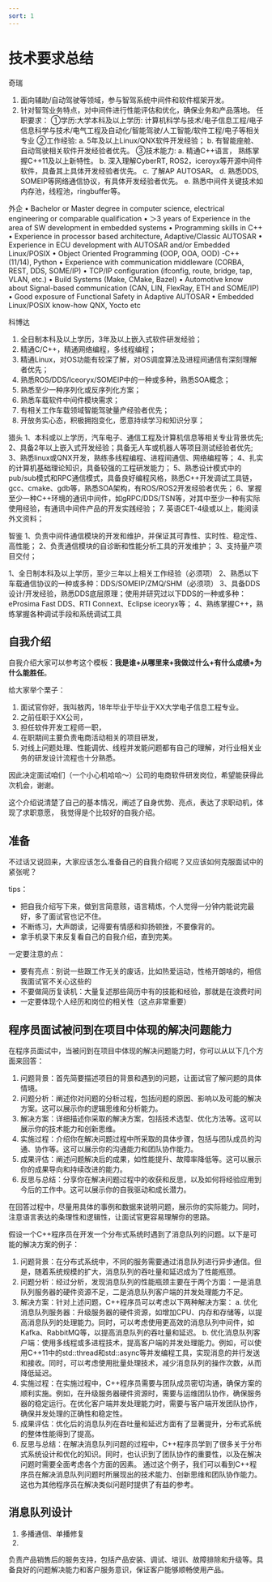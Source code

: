 ```yaml
---
sort: 1
---
```

# 技术要求总结

奇瑞
1. 面向辅助/自动驾驶等领域，参与智驾系统中间件和软件框架开发。
2. 针对智驾业务特点，对中间件进行性能评估和优化，确保业务和产品落地。
任职要求：
①学历:大学本科及以上学历: 计算机科学与技术/电子信息工程/电子信息科学与技术/电气工程及自动化/智能驾驶/人工智能/软件工程/电子等相关专业
②工作经验: 
   a. 5年及以上Linux/QNX软件开发经验；
   b. 有智能座舱、自动驾驶相关软件开发经验者优先。
③技术能力: 
   a. 精通C++语言， 熟练掌握C++11及以上新特性。
   b. 深入理解CyberRT, ROS2，iceroyx等开源中间件软件，具备其上具体开发经验者优先。
   c. 了解AP AUTOSAR。
   d. 熟悉DDS, SOMEIP等网络通信协议，有具体开发经验者优先。
   e. 熟悉中间件关键技术如内存池，线程池，ringbuffer等。

外企
•	Bachelor or Master degree in computer science, electrical engineering or comparable qualification
•	＞3 years of Experience in the area of SW development in embedded systems
•	Programming skills in C++
•	Experience in processor based architecture, Adaptive/Classic AUTOSAR
•	Experience in ECU development with AUTOSAR and/or Embedded Linux/POSIX
•	Object Oriented Programming (OOP, OOA, OOD) -C++ (11/14), Python
•	Experience with communication middleware (CORBA, REST, DDS, SOME/IP)
•	TCP/IP configuration (ifconfig, route, bridge, tap, VLAN, etc.)
•	Build Systems (Make, CMake, Bazel)
•	Automotive know about Signal-based communication (CAN, LIN, FlexRay, ETH and SOME/IP)
•	Good exposure of Functional Safety in Adaptive AUTOSAR
•	Embedded Linux/POSIX know-how QNX, Yocto etc

科博达
1. 全日制本科及以上学历，3年及以上嵌入式软件研发经验；
2. 精通C/C++，精通网络编程，多线程编程；
3. 精通Linux，对OS功能有较深了解，对OS调度算法及进程间通信有深刻理解者优先；
4. 熟悉ROS/DDS/Iceoryx/SOMEIP中的一种或多种，熟悉SOA概念；
5. 熟悉至少一种序列化或反序列化方案；
6. 熟悉车载软件中间件模块需求；
7. 有相关工作车载领域智能驾驶量产经验者优先；
8. 开放务实心态，积极拥抱变化，愿意持续学习和知识分享；

猎头
1、本科或以上学历，汽车电子、通信工程及计算机信息等相关专业背景优先;
2、具备2年以上嵌入式开发经验；具备无人车或机器人等项目测试经验者优先;
3、熟悉linux或QNX开发，熟练多线程编程、进程间通信、网络编程等；
4、扎实的计算机基础理论知识，具备较强的工程研发能力；
5、熟悉设计模式中的pub/sub模式和RPC通信模式，具备良好编程风格，熟悉C++开发调试工具链，gcc、cmake、gdb等，熟悉SOA架构，有ROS/ROS2开发经验者优先；
6、掌握至少一种C++环境的通讯中间件，如gRPC/DDS/TSN等，对其中至少一种有实际使用经验，有通讯中间件产品的开发实践经验；
7. 英语CET-4级或以上，能阅读外文资料；

智鉴
1、负责中间件通信模块的开发和维护，并保证其可靠性、实时性、稳定性、高性能；
2、负责通信模块的自诊断和性能分析工具的开发维护；
3、支持量产项目交付；

1、全日制本科及以上学历，至少三年以上相关工作经验（必须项）
2、熟悉以下车载通信协议的一种或多种：DDS/SOMEIP/ZMQ/SHM（必须项）
3、具备DDS设计/开发经验，熟悉DDS底层原理；使用并研究过以下DDS的一种或多种：eProsima Fast DDS、RTI Connext、Eclipse iceoryx等；
4、熟练掌握C++，熟练掌握各种调试手段和系统调试工具

## 自我介绍

自我介绍大家可以参考这个模板：**我是谁+从哪里来+我做过什么+有什么成绩+为什么能胜任**。

给大家举个栗子：
1. 面试官你好，我叫敖丙，18年毕业于毕业于XX大学电子信息工程专业。
2. 之前任职于XX公司，
3. 担任软件开发工程师一职，
4. 在职期间主要负责电商活动相关的项目研发，
5. 对线上问题处理、性能调优、线程并发能问题都有自己的理解，对行业相关业务的研发设计流程也十分熟悉。

因此决定面试咱们（一个小心机哈哈～）公司的电商软件研发岗位，希望能获得此次机会，谢谢。

这个介绍说清楚了自己的基本情况，阐述了自身优势、亮点，表达了求职动机，体现了求职意愿， 我觉得是个比较好的自我介绍。

## 准备

不过话又说回来，大家应该怎么准备自己的自我介绍呢？又应该如何克服面试中的紧张呢？

tips：
- 把自我介绍写下来，做到言简意赅，语言精炼，个人觉得一分钟内能说完最好，多了面试官也记不住。
- 不断练习，大声朗读，记得要有情感和抑扬顿挫，不要像背的。
- 拿手机录下来反复看自己的自我介绍，直到完美。

一定要注意的点：
- 要有亮点：别说一些跟工作无关的废话，比如热爱运动，性格开朗啥的，相信我面试官不关心这些的
- 不要做简历复读机：大量复述那些简历中有的技能和经验，那就是在浪费时间
- 一定要体现个人经历和岗位的相关性（这点非常重要）

## 程序员面试被问到在项目中体现的解决问题能力

在程序员面试中，当被问到在项目中体现的解决问题能力时，你可以从以下几个方面来回答：
1. 问题背景：首先简要描述项目的背景和遇到的问题，让面试官了解问题的具体情境。
2. 问题分析：阐述你对问题的分析过程，包括问题的原因、影响以及可能的解决方案。这可以展示你的逻辑思维和分析能力。
3. 解决方案：详细描述你采取的解决方案，包括技术选型、优化方法等。这可以展示你的技术能力和创新思维。
4. 实施过程：介绍你在解决问题过程中所采取的具体步骤，包括与团队成员的沟通、协作等。这可以展示你的沟通能力和团队协作能力。
5. 成果评估：阐述问题解决后的成果，如性能提升、故障率降低等。这可以展示你的成果导向和持续改进的能力。
6. 反思与总结：分享你在解决问题过程中的收获和反思，以及如何将经验应用到今后的工作中。这可以展示你的自我驱动和成长潜力。

在回答过程中，尽量用具体的事例和数据来说明问题，展示你的实际能力。同时，注意语言表达的条理性和逻辑性，让面试官更容易理解你的思路。


假设一个C++程序员在开发一个分布式系统时遇到了消息队列的问题。以下是可能的解决方案的例子：
1. 问题背景：在分布式系统中，不同的服务需要通过消息队列进行异步通信。但是，随着系统规模的扩大，消息队列的吞吐量和延迟成为了性能瓶颈。
2. 问题分析：经过分析，发现消息队列的性能瓶颈主要在于两个方面：一是消息队列服务器的硬件资源不足，二是消息队列客户端的并发处理能力不足。
3. 解决方案：针对上述问题，C++程序员可以考虑以下两种解决方案：
   a. 优化消息队列服务器：升级服务器的硬件资源，如增加CPU、内存和存储等，以提高消息队列的处理能力。同时，可以考虑使用更高效的消息队列中间件，如Kafka、RabbitMQ等，以提高消息队列的吞吐量和延迟。
   b. 优化消息队列客户端：使用多线程或多进程技术，提高客户端的并发处理能力。例如，可以使用C++11中的std::thread和std::async等并发编程工具，实现消息的并行发送和接收。同时，可以考虑使用批量处理技术，减少消息队列的操作次数，从而降低延迟。
4. 实施过程：在实施过程中，C++程序员需要与团队成员密切沟通，确保方案的顺利实施。例如，在升级服务器硬件资源时，需要与运维团队协作，确保服务器的稳定运行。在优化客户端并发处理能力时，需要与客户端开发团队协作，确保并发处理的正确性和稳定性。
5. 成果评估：优化后的消息队列在吞吐量和延迟方面有了显著提升，分布式系统的整体性能得到了提高。
6. 反思与总结：在解决消息队列问题的过程中，C++程序员学到了很多关于分布式系统设计和优化的知识。同时，也认识到了团队协作的重要性，以及在解决问题时需要全面考虑各个方面的因素。
通过这个例子，我们可以看到C++程序员在解决消息队列问题时所展现出的技术能力、创新思维和团队协作能力。这也为其他程序员在解决类似问题时提供了有益的参考。


## 消息队列设计

1. 多播通信、单播修复
2. 

负责产品销售后的服务支持，包括产品安装、调试、培训、故障排除和升级等。具备良好的问题解决能力和客户服务意识，保证客户能够顺畅使用产品。